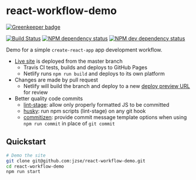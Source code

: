 # react-workflow-demo

[![Greenkeeper badge](https://badges.greenkeeper.io/jzse/react-workflow-demo.svg)](https://greenkeeper.io/)

[![Build Status][travis-svg]][travis-url]
[![NPM dependency status][david-dep-svg]][david-dep-url]
[![NPM dev dependency status][david-dev-dep-svg]][david-dev-dep-url]

Demo for a simple `create-react-app` app development workflow.

* [Live site][project-url] is deployed from the master branch
  * Travis CI tests, builds and deploys to GitHub Pages
  * Netlify runs `npm run build` and deploys to its own platform
* Changes are made by pull request
  * Netlify will build the branch and deploy to a new [deploy preview URL](https://deploy-preview-3--jzse.netlify.com/) for review
* Better quality code commits
  * [lint-stage](https://github.com/okonet/lint-staged): allow only properly formatted JS to be committed
  * [husky](https://github.com/typicode/husky): run npm scripts (lint-stage) on any git hook
  * [commitizen](https://github.com/commitizen/cz-cli): provide commit message template options when using `npm run commit` in place of `git commit`

## Quickstart

```sh
# Demo the site
git clone git@github.com:jzse/react-workflow-demo.git
cd react-workflow-demo
npm run start
```


[project-url]: https://jzse.github.io/react-workflow-demo
[travis-svg]: https://travis-ci.org/jzse/react-workflow-demo.svg
[travis-url]: https://travis-ci.org/jzse/react-workflow-demo
[david-dep-svg]: https://david-dm.org/jzse/react-workflow-demo.svg
[david-dep-url]: https://david-dm.org/jzse/react-workflow-demo
[david-dev-dep-svg]: https://david-dm.org/jzse/react-workflow-demo/dev-status.svg
[david-dev-dep-url]: https://david-dm.org/jzse/react-workflow-demo?type=dev
